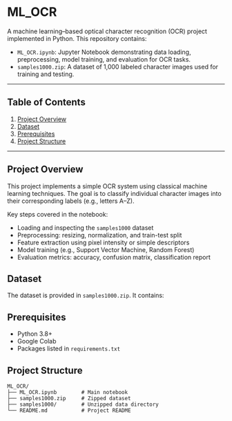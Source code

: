 # ML_OCR

A machine learning–based optical character recognition (OCR) project implemented in Python. This repository contains:

- `ML_OCR.ipynb`: Jupyter Notebook demonstrating data loading, preprocessing, model training, and evaluation for OCR tasks.
- `samples1000.zip`: A dataset of 1,000 labeled character images used for training and testing.

---

## Table of Contents

1. [Project Overview](#project-overview)
2. [Dataset](#dataset)
3. [Prerequisites](#prerequisites)
4. [Project Structure](#project-structure)


---

## Project Overview

This project implements a simple OCR system using classical machine learning techniques. The goal is to classify individual character images into their corresponding labels (e.g., letters A–Z).

Key steps covered in the notebook:

- Loading and inspecting the `samples1000` dataset
- Preprocessing: resizing, normalization, and train-test split
- Feature extraction using pixel intensity or simple descriptors
- Model training (e.g., Support Vector Machine, Random Forest)
- Evaluation metrics: accuracy, confusion matrix, classification report

## Dataset

The dataset is provided in `samples1000.zip`. It contains:


## Prerequisites

- Python 3.8+
- Google Colab
- Packages listed in `requirements.txt`


## Project Structure

```text
ML_OCR/
├── ML_OCR.ipynb        # Main notebook
├── samples1000.zip     # Zipped dataset
├── samples1000/        # Unzipped data directory
└── README.md           # Project README
```


